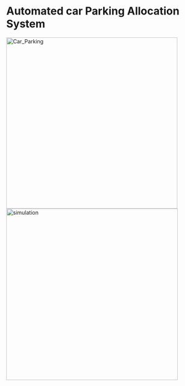 # Automated car Parking Allocation System
<img width="454" alt="Car_Parking" src="https://github.com/shubhamkushwaha133/Automated-Car-parking-allocation-system/assets/110382194/52cebb5a-f74a-45ca-8746-59ff640cffbf">

<img width="455" alt="simulation" src="https://github.com/shubhamkushwaha133/Automated-Car-parking-allocation-system/assets/110382194/5771c2e9-ddf4-4994-a069-1cbfbabde5ed">
